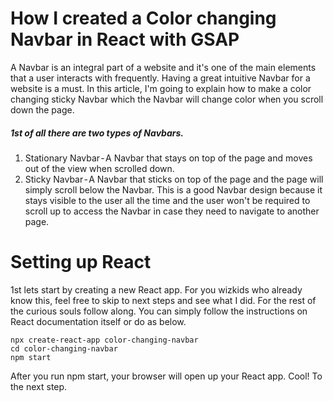 # How I created a Color changing Navbar in React with GSAP

A Navbar is an integral part of a website and it's one of the main elements that a user interacts with frequently. Having a great intuitive Navbar for a website is a must. In this article, I'm going to explain how to make a color changing sticky Navbar which the Navbar will change color when you scroll down the page.

##### 1st of all there are two types of Navbars.

1. Stationary Navbar - A Navbar that stays on top of the page and moves out of the view when scrolled down.
2. Sticky Navbar - A Navbar that sticks on top of the page and the page will simply scroll below the Navbar. This is a good Navbar design because it stays visible to the user all the time and the user won't be required to scroll up to access the Navbar in case they need to navigate to another page.

# Setting up React

1st lets start by creating a new React app. For you wizkids who already know this, feel free to skip to next steps and see what I did. For the rest of the curious souls follow along.
You can simply follow the instructions on React documentation itself or do as below.

    npx create-react-app color-changing-navbar
    cd color-changing-navbar
    npm start

After you run npm start, your browser will open up your React app. Cool! To the next step.
